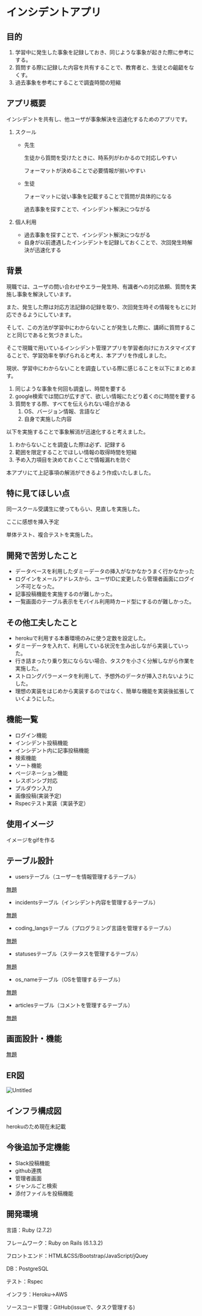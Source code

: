 # インシデントアプリ

## 目的

1. 学習中に発生した事象を記録しておき、同じような事象が起きた際に参考にする。
2. 質問する際に記録した内容を共有することで、教育者と、生徒との齟齬をなくす。
3. 過去事象を参考にすることで調査時間の短縮

## アプリ概要

インシデントを共有し、他ユーザが事象解決を迅速化するためのアプリです。

1. スクール
    - 先生
        
        生徒から質問を受けたときに、時系列がわかるので対応しやすい
        
        フォーマットが決めることで必要情報が揃いやすい
        
    - 生徒
        
        フォーマットに従い事象を記載することで質問が具体的になる
        
        過去事象を探すことで、インシデント解決につながる
        
2. 個人利用
    - 過去事象を探すことで、インシデント解決につながる
    - 自身が以前遭遇したインシデントを記録しておくことで、次回発生時解決が迅速化する

## 背景

現職では、ユーザの問い合わせやエラー発生時、有識者への対応依頼、質問を実施し事象を解決しています。

また、発生した際は対応方法記録の記録を取り、次回発生時その情報をもとに対応できるようにしています。

そして、この方法が学習中にわからないことが発生した際に、講師に質問することと同じであると気づきました。

そこで現職で用いているインシデント管理アプリを学習者向けにカスタマイズすることで、学習効率を挙げられると考え、本アプリを作成しました。

現状、学習中にわからないことを調査している際に感じることを以下にまとめます。

1. 同じような事象を何回も調査し、時間を要する
2. google検索では間口が広すぎて、欲しい情報にたどり着くのに時間を要する
3. 質問をする際、すべてを伝えられない場合がある
    1. OS、バージョン情報、言語など
    2. 自身で実施した内容

以下を実施することで事象解消が迅速化すると考えました。

1. わからないことを調査した際は必ず、記録する
2. 範囲を限定することでほしい情報の取得時間を短縮
3. 予め入力項目を決めておくことで情報漏れを防ぐ

本アプリにて上記事項の解消ができるよう作成いたしました。

## 特に見てほしい点

同一スクール受講生に使ってもらい、見直しを実施した。

ここに感想を挿入予定

単体テスト、複合テストを実施した。

## 開発で苦労したこと

- データベースを利用したダミーデータの挿入がなかなかうまく行かなかった
- ログインをメールアドレスから、ユーザIDに変更したら管理者画面にログイン不可となった。
- 記事投稿機能を実施するのが難しかった。
- 一覧画面のテーブル表示をモバイル利用時カード型にするのが難しかった。

## その他工夫したこと

- herokuで利用する本番環境のみに使う定数を設定した。
- ダミーデータを入れて、利用している状況を生み出しながら実装していった。
- 行き詰まったり乗り気にならない場合、タスクを小さく分解しながら作業を実施した。
- ストロングパラーメータを利用して、予想外のデータが挿入されないようにした。
- 理想の実装をはじめから実装するのではなく、簡単な機能を実装後拡張していくようにした。

## 機能一覧

- ログイン機能
- インシデント投稿機能
- インシデント内に記事投稿機能
- 検索機能
- ソート機能
- ページネーション機能
- レスポンシブ対応
- プルダウン入力
- 画像投稿(実装予定)
- Rspecテスト実装（実装予定）

## 使用イメージ

イメージをgifを作る

## テーブル設計

- usersテーブル（ユーザーを情報管理するテーブル）

[無題](https://www.notion.so/014fbf1862f8443d917f2750d7222b9b)

- incidentsテーブル（インシデント内容を管理するテーブル）

[無題](https://www.notion.so/e81a8db6da114d2693ed72f3fbc43e21)

- coding_langsテーブル（プログラミング言語を管理するテーブル）

[無題](https://www.notion.so/481269f28bf04c8388179a15fb39a748)

- statusesテーブル（ステータスを管理するテーブル）

[無題](https://www.notion.so/e146bac0fe124098a3950cfe6594045c)

- os_nameテーブル（OSを管理するテーブル）

[無題](https://www.notion.so/5094483ffd96437d82e5a3d414843b44)

- articlesテーブル（コメントを管理するテーブル）

[無題](https://www.notion.so/9d767d6793fe47c3b4339bfba42fed46)

## 画面設計・機能

[無題](https://www.notion.so/07f0832183494693bcf3066bad881650)

## ER図

![Untitled](https://s3-us-west-2.amazonaws.com/secure.notion-static.com/254d4bc7-d951-44f7-aaba-2d11d44ce405/Untitled.png)

## インフラ構成図

herokuのため現在未記載

## 今後追加予定機能

- Slack投稿機能
- github連携
- 管理者画面
- ジャンルごと検索
- 添付ファイルを投稿機能

## 開発環境

言語：Ruby (2.7.2)

フレームワーク：Ruby on Rails (6.1.3.2)

フロントエンド：HTML&CSS/Bootstrap/JavaScript/jQuey

DB：PostgreSQL

テスト：Rspec

インフラ：Heroku→AWS

ソースコード管理：GitHub(issueで、タスク管理する)
